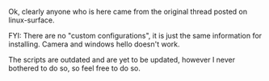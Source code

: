 Ok, clearly anyone who is here came from the original thread posted on linux-surface. 

FYI: There are no "custom configurations", it is just the same information for installing. Camera and windows hello doesn't work.

The scripts are outdated and are yet to be updated, however I never bothered to do so, so feel free to do so. 
